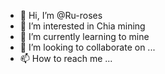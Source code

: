 - 👋 Hi, I’m @Ru-roses
- 👀 I’m interested in Chia mining
- 🌱 I’m currently learning to mine
- 💞️ I’m looking to collaborate on ...
- 📫 How to reach me ...

<!---
Ru-roses/Ru-roses is a ✨ special ✨ repository because its `README.md` (this file) appears on your GitHub profile.
You can click the Preview link to take a look at your changes.
--->
